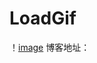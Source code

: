 # LoadGif
！[image](https://github.com/liuxinixn/LoadGif/blob/master/%E5%8A%A0%E8%BD%BDGif.gif)
博客地址：
